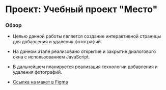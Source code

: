 # Проект: Учебный проект "Место"

### Обзор
* Целью данной работы является создание интерактивной страницы для добавления и удаления фотографий. 
* На данном этапе реализовано открытие и закрытие диалогового окна с использованием JavaScript.
* В дальнейшем планируется реализация технологии добавления и удаления фотографий.


* [Ссылка на макет в Figma](https://www.figma.com/file/2cn9N9jSkmxD84oJik7xL7/JavaScript.-Sprint-4?node-id=0%3A1)


